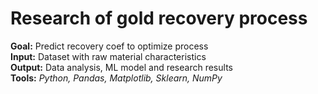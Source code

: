 # Research of gold recovery process

**Goal:** Predict recovery coef to optimize process  
**Input:** Dataset with raw material characteristics  
**Output:** Data analysis, ML model and research results  
**Tools:** *Python, Pandas, Matplotlib, Sklearn, NumPy*
